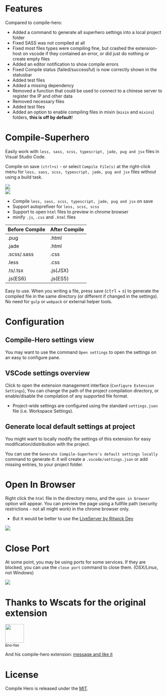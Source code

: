 # Features

Compared to compile-hero:

- Added a command to generate all superhero settings into a local project folder
- Fixed SASS was not compiled at all
- Fixed most files types were compiling fine, but crashed the extension-host on vscode if they contained an error, or did just do nothing or create empty files
- Added an editor notification to show compile errors 
- Fixed Compile status (failed/successful) is now correctly shown in the statusbar
- Added test files
- Added a missing dependency
- Removed a function that could be used to connect to a chinese server to register the IP and other data
- Removed necessary files
- Added test files
- Added an option to enable compiling files in mixin (`mixin` and `mixins`) folders, **this is off by default**!

# Compile-Superhero

Easily work with `less, sass, scss, typescript, jade, pug and jsx` files in Visual Studio Code.

Compile on save `(ctrl+s)` - or select `Compile File(s)` at the right-click menu for `less, sass, scss, typescript, jade, pug and jsx` files without using a build task.

<img src="https://BananaAcid.github.io/compile-superhero/screenshots/1.gif" />

<br/>

<img src="https://BananaAcid.github.io/compile-superhero/screenshots/3.gif" />

- Compile `less, sass, scss, typescript, jade, pug and jsx` on save
- Support autoprefixer for `less, scss, scss`
- Support to open `html` files to preview in chrome browser
- minify `.js`, `.css` and `.html` files

|Before Compile|After Compile|
|-|-|
|.pug|.html|
|.jade|.html|
|.scss/.sass|.css|
|.less|.css|
|.ts/.tsx|.js(JSX)|
|.js(ES6)|.js(ES5)|

Easy to use. When you writing a file, press save (<kbd>ctrl</kbd> + <kbd>s</kbd>) to generate the compiled file in the same directory (or different if changed in the settings). No need for `gulp` or `webpack` or external helper tools.

# Configuration

## Compile-Hero settings view

You may want to use the command `Open settings` to open the settings on an easy to configure pane.

## VSCode settings overview
Click to open the extension management interface (`Configure Extension Settings`), You can change the path of the project compilation directory, or enable/disable the compilation of any supported file format.

- Project-wide settings are configured using the standard `settings.json` file (i.e. Workspace Settings).

## Generate local default settings at project

You might want to locally modify the settings of this extension for easy modification/distribution with the project.

You can use the `Generate Compile-Superhero's default settings locally` command to generate it:
it will create a `.vscode/settings.json` or add missing entries, to your project folder.


<!-- img src="https://BananaAcid.github.io/compile-superhero/screenshots/5.gif" / -->

# Open In Browser

Right click the `html` file in the directory menu, and the `open in browser` option will appear. You can preview the page using a fullfile path (security restrictions - not all might work) in the chrome browser only.

- But it would be better to use the [LiveServer by Ritwick Dey](https://marketplace.visualstudio.com/items?itemName=ritwickdey.LiveServer)

<img src="https://BananaAcid.github.io/compile-superhero/screenshots/2.gif" />

# Close Port

At some point, you may be using ports for some services. If they are blocked, you can use the `close port` command to close them. (OSX/Linux, not Windows)

<img src="https://BananaAcid.github.io/compile-superhero/screenshots/4.gif" />


# Thanks to Wscats for the original extension

[<img src="https://avatars1.githubusercontent.com/u/17243165?s=460&v=4" width="60px;"/><br /><sub>Eno Yao</sub>](https://github.com/Wscats)

And his compile-hero extension: 
 [message and like it](https://marketplace.visualstudio.com/items?itemName=Wscats.qf&ssr=false#review-details)


# License

Compile Hero is released under the [MIT](http://opensource.org/licenses/MIT).
